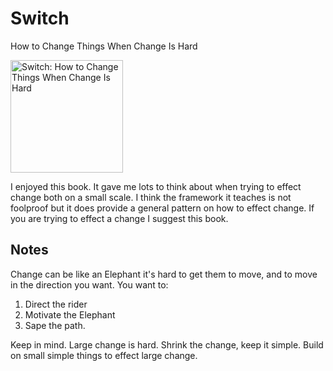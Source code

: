 # Switch

How to Change Things When Change Is Hard

<a href="https://www.amazon.com/Switch-Dan-Heath-Chip-Heath-audiobook/dp/B0038NLX9S">
<img src="https://m.media-amazon.com/images/I/51af4LVf08L.jpg" alt="Switch: How to Change Things When Change Is Hard" style="height:180px;1px solid black"/>
</a>

I enjoyed this book. It gave me lots to think about when trying to effect change both on a small scale.  I think the framework it teaches is not foolproof but it does provide a general pattern on how to effect change.
If you are trying to effect a change I suggest this book.


## Notes

Change can be like an Elephant it's hard to get them to move, and to move in the direction you want.  You want to:

1. Direct the rider
1. Motivate the Elephant
1. Sape the path.


Keep in mind. Large change is hard.  Shrink the change, keep it simple. Build on small simple things to effect large change.
